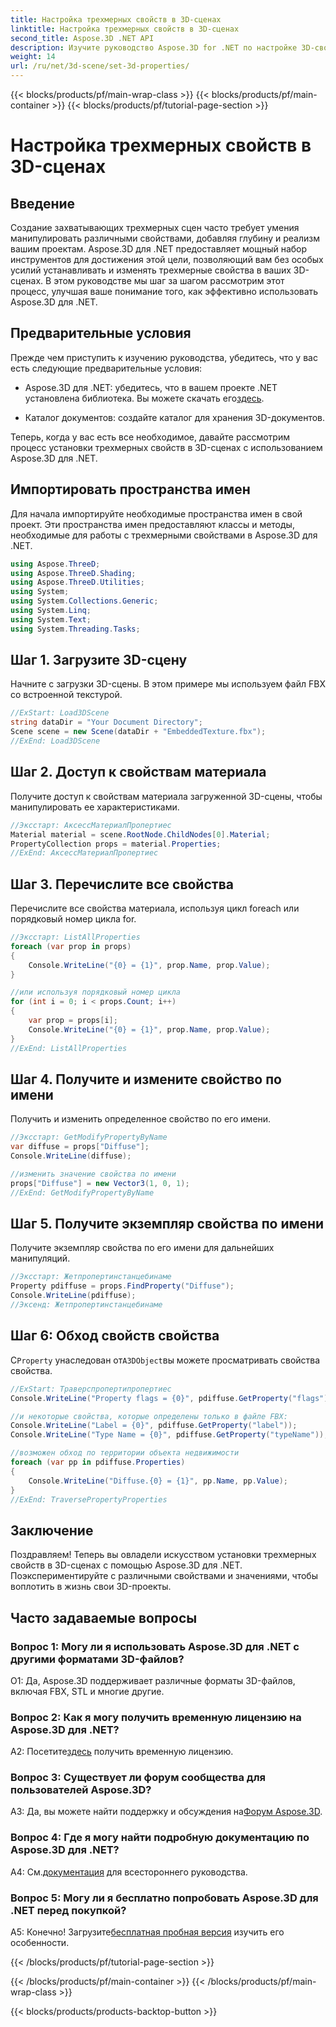 ```yaml
---
title: Настройка трехмерных свойств в 3D-сценах
linktitle: Настройка трехмерных свойств в 3D-сценах
second_title: Aspose.3D .NET API
description: Изучите руководство Aspose.3D for .NET по настройке 3D-свойств. Учитесь шаг за шагом на примерах кода. Совершенствуйте свои навыки манипулирования 3D-сценой.
weight: 14
url: /ru/net/3d-scene/set-3d-properties/
---
```


{{< blocks/products/pf/main-wrap-class >}}
{{< blocks/products/pf/main-container >}}
{{< blocks/products/pf/tutorial-page-section >}}

# Настройка трехмерных свойств в 3D-сценах

## Введение

Создание захватывающих трехмерных сцен часто требует умения манипулировать различными свойствами, добавляя глубину и реализм вашим проектам. Aspose.3D для .NET предоставляет мощный набор инструментов для достижения этой цели, позволяющий вам без особых усилий устанавливать и изменять трехмерные свойства в ваших 3D-сценах. В этом руководстве мы шаг за шагом рассмотрим этот процесс, улучшая ваше понимание того, как эффективно использовать Aspose.3D для .NET.

## Предварительные условия

Прежде чем приступить к изучению руководства, убедитесь, что у вас есть следующие предварительные условия:

-  Aspose.3D для .NET: убедитесь, что в вашем проекте .NET установлена библиотека. Вы можете скачать его[здесь](https://releases.aspose.com/3d/net/).

- Каталог документов: создайте каталог для хранения 3D-документов.

Теперь, когда у вас есть все необходимое, давайте рассмотрим процесс установки трехмерных свойств в 3D-сценах с использованием Aspose.3D для .NET.

## Импортировать пространства имен

Для начала импортируйте необходимые пространства имен в свой проект. Эти пространства имен предоставляют классы и методы, необходимые для работы с трехмерными свойствами в Aspose.3D для .NET.

```csharp
using Aspose.ThreeD;
using Aspose.ThreeD.Shading;
using Aspose.ThreeD.Utilities;
using System;
using System.Collections.Generic;
using System.Linq;
using System.Text;
using System.Threading.Tasks;
```

## Шаг 1. Загрузите 3D-сцену

Начните с загрузки 3D-сцены. В этом примере мы используем файл FBX со встроенной текстурой.

```csharp
//ExStart: Load3DScene
string dataDir = "Your Document Directory";
Scene scene = new Scene(dataDir + "EmbeddedTexture.fbx");
//ExEnd: Load3DScene
```

## Шаг 2. Доступ к свойствам материала

Получите доступ к свойствам материала загруженной 3D-сцены, чтобы манипулировать ее характеристиками.

```csharp
//Эксстарт: АксессМатериалПропертиес
Material material = scene.RootNode.ChildNodes[0].Material;
PropertyCollection props = material.Properties;
//ExEnd: АксессМатериалПропертиес
```

## Шаг 3. Перечислите все свойства

Перечислите все свойства материала, используя цикл foreach или порядковый номер цикла for.

```csharp
//Эксстарт: ListAllProperties
foreach (var prop in props)
{
    Console.WriteLine("{0} = {1}", prop.Name, prop.Value);
}

//или используя порядковый номер цикла
for (int i = 0; i < props.Count; i++)
{
    var prop = props[i];
    Console.WriteLine("{0} = {1}", prop.Name, prop.Value);
}
//ExEnd: ListAllProperties
```

## Шаг 4. Получите и измените свойство по имени

Получить и изменить определенное свойство по его имени.

```csharp
//Эксстарт: GetModifyPropertyByName
var diffuse = props["Diffuse"];
Console.WriteLine(diffuse);

//изменить значение свойства по имени
props["Diffuse"] = new Vector3(1, 0, 1);
//ExEnd: GetModifyPropertyByName
```

## Шаг 5. Получите экземпляр свойства по имени

Получите экземпляр свойства по его имени для дальнейших манипуляций.

```csharp
//Эксстарт: Жетпропертинстанцебинаме
Property pdiffuse = props.FindProperty("Diffuse");
Console.WriteLine(pdiffuse);
//Эксенд: Жетпропертинстанцебинаме
```

## Шаг 6: Обход свойств свойства

 С`Property` унаследован от`A3DObject`вы можете просматривать свойства свойства.

```csharp
//ExStart: Траверспропертипропертиес
Console.WriteLine("Property flags = {0}", pdiffuse.GetProperty("flags"));

//и некоторые свойства, которые определены только в файле FBX:
Console.WriteLine("Label = {0}", pdiffuse.GetProperty("label"));
Console.WriteLine("Type Name = {0}", pdiffuse.GetProperty("typeName"));

//возможен обход по территории объекта недвижимости
foreach (var pp in pdiffuse.Properties)
{
    Console.WriteLine("Diffuse.{0} = {1}", pp.Name, pp.Value);
}
//ExEnd: TraversePropertyProperties
```

## Заключение

Поздравляем! Теперь вы овладели искусством установки трехмерных свойств в 3D-сценах с помощью Aspose.3D для .NET. Поэкспериментируйте с различными свойствами и значениями, чтобы воплотить в жизнь свои 3D-проекты.

## Часто задаваемые вопросы

### Вопрос 1: Могу ли я использовать Aspose.3D для .NET с другими форматами 3D-файлов?

О1: Да, Aspose.3D поддерживает различные форматы 3D-файлов, включая FBX, STL и многие другие.

### Вопрос 2: Как я могу получить временную лицензию на Aspose.3D для .NET?

 А2: Посетите[здесь](https://purchase.aspose.com/temporary-license/) получить временную лицензию.

### Вопрос 3: Существует ли форум сообщества для пользователей Aspose.3D?

 A3: Да, вы можете найти поддержку и обсуждения на[Форум Aspose.3D](https://forum.aspose.com/c/3d/18).

### Вопрос 4: Где я могу найти подробную документацию по Aspose.3D для .NET?

 А4: См.[документация](https://reference.aspose.com/3d/net/) для всестороннего руководства.

### Вопрос 5: Могу ли я бесплатно попробовать Aspose.3D для .NET перед покупкой?

 А5: Конечно! Загрузите[бесплатная пробная версия](https://releases.aspose.com/) изучить его особенности.

{{< /blocks/products/pf/tutorial-page-section >}}

{{< /blocks/products/pf/main-container >}}
{{< /blocks/products/pf/main-wrap-class >}}

{{< blocks/products/products-backtop-button >}}
